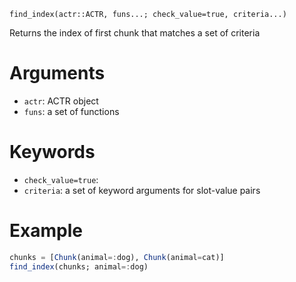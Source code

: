 ```
find_index(actr::ACTR, funs...; check_value=true, criteria...)
```

Returns the index of first chunk that matches a set of criteria

# Arguments

  * `actr`: ACTR object
  * `funs`: a set of functions

# Keywords

  * `check_value=true`:
  * `criteria`: a set of keyword arguments for slot-value pairs

# Example

```julia
chunks = [Chunk(animal=:dog), Chunk(animal=cat)]
find_index(chunks; animal=:dog)
```
